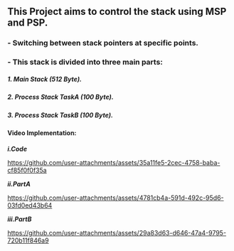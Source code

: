 ## This Project aims to control the stack using MSP and PSP.
### - Switching between stack pointers at specific points.
### - This stack is divided into three main parts:
##### 1. Main Stack (512 Byte).
##### 2. Process Stack TaskA (100 Byte).
##### 3. Process Stack TaskB (100 Byte).

#### Video Implementation:
***i.Code***

https://github.com/user-attachments/assets/35a11fe5-2cec-4758-baba-cf85f0f0f35a

***ii.PartA***

https://github.com/user-attachments/assets/4781cb4a-591d-492c-95d6-03fd0ed43b64

***iii.PartB***

https://github.com/user-attachments/assets/29a83d63-d646-47a4-9795-720b11f846a9
